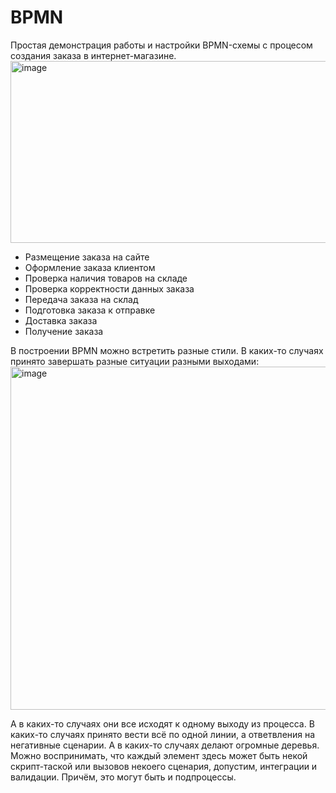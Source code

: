 # BPMN
Простая демонстрация работы и настройки BPMN-схемы с процесом создания заказа в интернет-магазине.
<img width="1619" height="291" alt="image" src="https://github.com/user-attachments/assets/ffa54793-0081-426d-97e3-252c3f740e72" />
- Размещение заказа на сайте
- Оформление заказа клиентом
- Проверка наличия товаров на складе
- Проверка корректности данных заказа
- Передача заказа на склад
- Подготовка заказа к отправке
- Доставка заказа
- Получение заказа

В построении BPMN можно встретить разные стили.
В каких-то случаях принято завершать разные ситуации разными выходами:
<img width="857" height="549" alt="image" src="https://github.com/user-attachments/assets/294cb6f4-2e9d-45b4-8ed1-2e3db38a41d7" />

А в каких-то случаях они все исходят к одному выходу из процесса.
В каких-то случаях принято вести всё по одной линии, а ответвления на негативные сценарии. А в каких-то случаях делают огромные деревья.
Можно воспринимать, что каждый элемент здесь может быть некой скрипт-таской или вызовов некоего сценария, допустим, интеграции и валидации.
Причём, это могут быть и подпроцессы.
